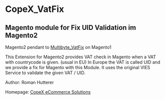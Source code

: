 # CopeX_VatFix
## Magento module for Fix UID Validation im Magento2
Magento2 pendant to [Multibyte_VatFix](https://github.com/roman204/Multibyte_VATFix) on Magento1

This Extension for Magento2 provides VAT check in Magento when a VAT with countrycode is given. (usual in EU) In Europe the VAT is called UID and we provide a fix for Magento with this Module. It uses the original VIES Service to validate the given VAT / UID.

Author: Roman Hutterer

Homepage: [CopeX eCommerce Solutions](http://copex.io)